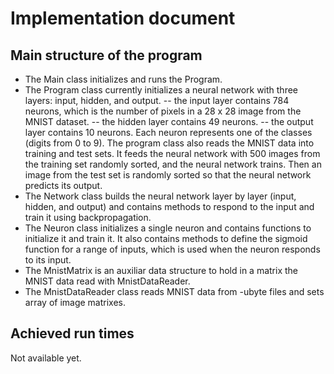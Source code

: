 # Implementation document

## Main structure of the program
- The Main class initializes and runs the Program.
- The Program class currently initializes a neural network with three layers: input, hidden, and output.
 -- the input layer contains 784 neurons, which is the number of pixels in a 28 x 28 image from the MNIST dataset.
 -- the hidden layer contains 49 neurons.
 -- the output layer contains 10 neurons. Each neuron represents one of the classes (digits from 0 to 9).
The program class also reads the MNIST data into training and test sets.
It feeds the neural network with 500 images from the training set randomly sorted, and the neural network trains.
Then an image from the test set is randomly sorted so that the neural network predicts its output.
- The Network class builds the neural network layer by layer (input, hidden, and output) and contains methods to respond to the input and train it using backpropagation.
- The Neuron class initializes a single neuron and contains functions to initialize it and train it. It also contains methods to define the sigmoid function for a range of inputs, which is used when the neuron responds to its input.
- The MnistMatrix is an auxiliar data structure to hold in a matrix the MNIST data read with MnistDataReader.
- The MnistDataReader class reads MNIST data from -ubyte files and sets array of image matrixes.

## Achieved run times
Not available yet.

